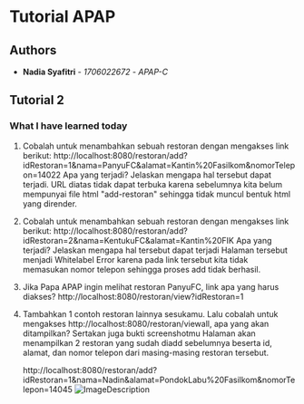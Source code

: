 # Tutorial APAP

## Authors

* **Nadia Syafitri** - *1706022672* - *APAP-C*

## Tutorial 2

### What I have learned today

1. Cobalah untuk menambahkan sebuah restoran dengan mengakses link berikut:
http://localhost:8080/restoran/add?idRestoran=1&nama=PanyuFC&alamat=Kantin%20Fasilkom&nomorTelepon=14022
Apa yang terjadi? Jelaskan mengapa hal tersebut dapat terjadi.
URL diatas tidak dapat terbuka karena sebelumnya kita belum mempunyai file html "add-restoran" sehingga tidak muncul bentuk html yang dirender.

2. Cobalah untuk menambahkan sebuah restoran dengan mengakses link berikut:
http://localhost:8080/restoran/add?idRestoran=2&nama=KentukuFC&alamat=Kantin%20FIK
Apa yang terjadi? Jelaskan mengapa hal tersebut dapat terjadi
Halaman tersebut menjadi Whitelabel Error karena pada link tersebut kita tidak memasukan nomor telepon sehingga proses add tidak berhasil.

3. Jika Papa APAP ingin melihat restoran PanyuFC, link apa yang harus diakses?
http://localhost:8080/restoran/view?idRestoran=1

4. Tambahkan 1 contoh restoran lainnya sesukamu. Lalu cobalah untuk mengakses http://localhost:8080/restoran/viewall, apa yang akan ditampilkan?
Sertakan juga bukti screenshotmu
Halaman akan menampilkan 2 restoran yang sudah diadd sebelumnya beserta id, alamat, dan nomor telepon dari masing-masing restoran tersebut.

   http://localhost:8080/restoran/add?idRestoran=1&nama=Nadin&alamat=PondokLabu%20Fasilkom&nomorTelepon=14045
   ![ImageDescription](https://i.ibb.co/h1C46ZW/message-Image-1568819763182.jpg)
